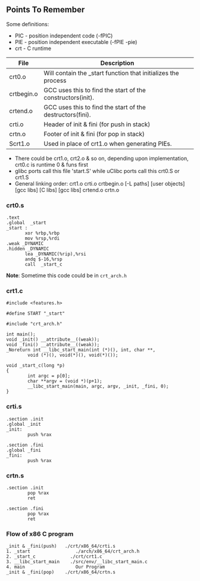 ## Points To Remember

Some definitions:
- PIC - position independent code (-fPIC)
- PIE - position independent executable (-fPIE -pie)
- crt - C runtime

File | Description
------------ | -------------
crt0.o 	|  Will contain the _start function that initializes the process
crtbegin.o	|  GCC uses this to find the start of the constructors(init).
crtend.o	|  GCC uses this to find the start of the destructors(fini).
crti.o	|  Header of init & fini (for push in stack)
crtn.o 	|  Footer of init & fini (for pop in stack)
Scrt1.o    |Used in place of crt1.o when generating PIEs.

- There could be crt1.o, crt2.o & so on, depending upon implementation, crt0.c is runtime 0 & funs first
- glibc ports call this file 'start.S' while uClibc ports call this crt0.S or crt1.S
- General linking order: crt1.o crti.o crtbegin.o [-L paths] [user objects] [gcc libs] [C libs] [gcc libs] crtend.o crtn.o

### crt0.s 
```
.text 
.global  _start  
_start : 
       xor %rbp,%rbp 
       mov %rsp,%rdi 
.weak _DYNAMIC 
.hidden _DYNAMIC 
       lea _DYNAMIC(%rip),%rsi 
       andq $-16,%rsp 
       call  _start_c 
```
**Note**: Sometime this code could be in `crt_arch.h`

### crt1.c

```
#include <features.h>

#define START "_start"

#include "crt_arch.h"

int main();
void _init() __attribute__((weak));
void _fini() __attribute__((weak));
_Noreturn int __libc_start_main(int (*)(), int, char **,
        void (*)(), void(*)(), void(*)());

void _start_c(long *p)
{
        int argc = p[0];
        char **argv = (void *)(p+1);
        __libc_start_main(main, argc, argv, _init, _fini, 0);
}
```
### crti.s
```
.section .init
.global _init
_init:
        push %rax

.section .fini
.global _fini
_fini:
        push %rax
```
### crtn.s
```
.section .init
        pop %rax
        ret

.section .fini
        pop %rax
        ret
```

### Flow of x86 C program
```
_init & _fini(push)	  ./crt/x86_64/crti.s
1. _start		          ./arch/x86_64/crt_arch.h
2. _start_c		        ./crt/crt1.c
3. __libc_start_main	./src/env/__libc_start_main.c
4. main			          Our Program
_init & _fini(pop)	  ./crt/x86_64/crtn.s
```
